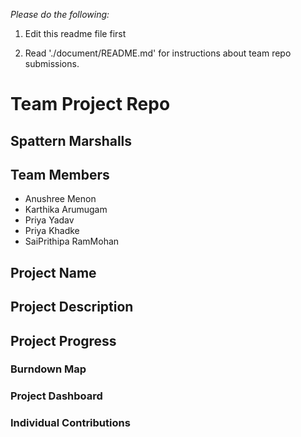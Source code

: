 
*Please do the following:*

1. Edit this readme file first

2. Read './document/README.md' for instructions about team repo submissions.


# Team Project Repo 

## Spattern Marshalls

## Team Members

* Anushree Menon
* Karthika Arumugam
* Priya Yadav
* Priya Khadke
* SaiPrithipa RamMohan

## Project Name

## Project Description

## Project Progress

### Burndown Map

### Project Dashboard

### Individual Contributions
